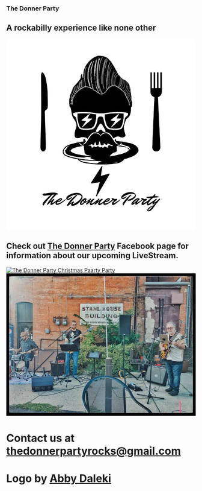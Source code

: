 ### The Donner Party
## A rockabilly experience like none other
![Donner Party](abbydonnerlogo.png)



<!--## We'll be appearing at The Wine Cafe in Mankato, MN from 6-8:30 pm on Saturday, September 19, 2020.-->

<!--## Come see us at [Music on the Steps](https://statestreetnewulm.org/music-on-the-steps/) in New Ulm, MN on October 3rd.-->

## Check out [The Donner Party](https://www.facebook.com/events/395461224752694/) Facebook page for information about our upcoming LiveStream.
[![The Donner Party Christmas Paarty Party](https://fb.watch/2msibpNPHZ/)](https://fb.watch/2msibpNPHZ/)
![WineCafe](winecafe.jpg)
# Contact us at <thedonnerpartyrocks@gmail.com>
# Logo by [Abby Daleki](www.abbydaleki.com>)

<!--
## Welcome to GitHub Pages

You can use the [editor on GitHub](https://github.com/thedonnerpartyrocks/thedonnerpartyrocks.github.io/edit/master/README.md) to maintain and preview the content for your website in Markdown files.

Whenever you commit to this repository, GitHub Pages will run [Jekyll](https://jekyllrb.com/) to rebuild the pages in your site, from the content in your Markdown files.

### Markdown

Markdown is a lightweight and easy-to-use syntax for styling your writing. It includes conventions for

```markdown
Syntax highlighted code block

# Header 1
## Header 2
### Header 3

- Bulleted
- List

1. Numbered
2. List

**Bold** and _Italic_ and `Code` text

[Link](url) and ![Image](src)
```

For more details see [GitHub Flavored Markdown](https://guides.github.com/features/mastering-markdown/).

### Jekyll Themes

Your Pages site will use the layout and styles from the Jekyll theme you have selected in your [repository settings](https://github.com/thedonnerpartyrocks/thedonnerpartyrocks.github.io/settings). The name of this theme is saved in the Jekyll `_config.yml` configuration file.

### Support or Contact

Having trouble with Pages? Check out our [documentation](https://help.github.com/categories/github-pages-basics/) or [contact support](https://github.com/contact) and we’ll help you sort it out.

-->
